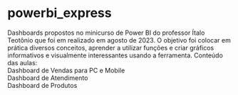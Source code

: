 # powerbi_express
Dashboards propostos no minicurso de Power BI do professor Ítalo Teotônio que foi em realizado em agosto de 2023. O objetivo foi colocar em prática diversos conceitos, aprender a utilizar funções e criar gráficos informativos e visualmente interessantes usando a ferramenta.
Conteúdo das aulas: </br>
Dashboard de Vendas para PC e Mobile </br>
Dashboard de Atendimento </br>
Dashboard de Produtos </br>
